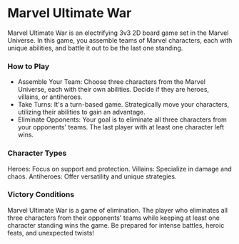 <h1> Marvel Ultimate War </h1>
Marvel Ultimate War is an electrifying 3v3 2D board game set in the Marvel Universe. In this game, you assemble teams of Marvel characters, each with unique abilities, and battle it out to be the last one standing.

<h3>How to Play</h3>
<ul>
<li>Assemble Your Team: Choose three characters from the Marvel Universe, each with their own abilities. Decide if they are heroes, villains, or antiheroes.</li>
  
<li> Take Turns: It's a turn-based game. Strategically move your characters, utilizing their abilities to gain an advantage.</li>

<li> Eliminate Opponents: Your goal is to eliminate all three characters from your opponents' teams. The last player with at least one character left wins.</li>
</ul>

<h3> Character Types </h1>
Heroes: Focus on support and protection.
Villains: Specialize in damage and chaos.
Antiheroes: Offer versatility and unique strategies.

<h3> Victory Conditions </h3>
Marvel Ultimate War is a game of elimination. The player who eliminates all three characters from their opponents' teams while keeping at least one character standing wins the game. Be prepared for intense battles, heroic feats, and unexpected twists!
